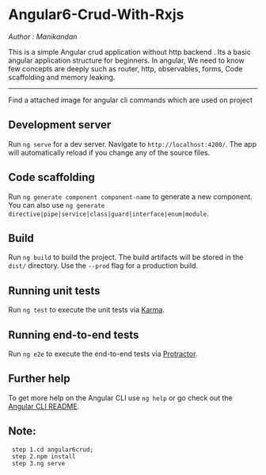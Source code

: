 # Angular6-Crud-With-Rxjs
<i>Author : Manikandan</i>

 This is a simple Angular crud application without http backend . Its a basic angular application structure for beginners. In angular, We need to know few concepts are deeply such as router, http, observables, forms, Code scaffolding and memory leaking.

***************************
Find a attached image for angular cli commands which are used on project 

## Development server

Run `ng serve` for a dev server. Navigate to `http://localhost:4200/`. The app will automatically reload if you change any of the source files.

## Code scaffolding

Run `ng generate component component-name` to generate a new component. You can also use `ng generate directive|pipe|service|class|guard|interface|enum|module`.

## Build

Run `ng build` to build the project. The build artifacts will be stored in the `dist/` directory. Use the `--prod` flag for a production build.

## Running unit tests

Run `ng test` to execute the unit tests via [Karma](https://karma-runner.github.io).

## Running end-to-end tests

Run `ng e2e` to execute the end-to-end tests via [Protractor](http://www.protractortest.org/).

## Further help

To get more help on the Angular CLI use `ng help` or go check out the [Angular CLI README](https://github.com/angular/angular-cli/blob/master/README.md).



## Note:
     step 1.cd angular6crud;
     step 2.npm install
     step 3.ng serve